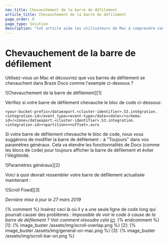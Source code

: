 ```yaml
---
nav_title: Chevauchement de la barre de défilement
article_title: Chevauchement de la barre de défilement
page_order: 0
page_type: Solution
description: "Cet article aide les utilisateurs de Mac à comprendre comment résoudre les barres de défilement qui chevauchent le contenu dans la documentation de Braze."
---
```


# Chevauchement de la barre de défilement

Utilisez-vous un Mac et découvrez que vos barres de défilement se chevauchent dans Braze Docs comme l'exemple ci-dessous ?

!\[Chevauchement de la barre de défilement\]\[1\]

Vérifiez si votre barre de défilement chevauche le bloc de code ci-dessous:

```
<your-bucket-prefix>/dataexport.<cluster-identifier>.S3.intégration.<integration-id>/event_type=<event-type>/date=<date>/<schema-id>/<zone>/dataexport.<cluster-identifier>.S3.integration.<integration-id>+<partition>+<offset>.avro
```

Si votre barre de défilement chevauche le bloc de code, nous vous suggérons de modifier la barre de défilement `:` à "Toujours" dans vos paramètres généraux. Cela va étendre les fonctionnalités de Docs (comme les blocs de code) pour toujours afficher la barre de défilement et éviter l'illégitimité.

!\[Paramètres généraux\]\[2\]

Voici à quoi devrait ressembler votre barre de défilement actualisée maintenant :

!\[Scroll Fixed\]\[3\]

_Dernière mise à jour le 27 mars 2019_

{% comment %}
Insérez ceci là où il y a une seule ligne de code long qui pourrait causer des problèmes : _Impossible de voir le code à cause de la barre de défilement ? Voir comment résoudre cela [ici]({{site.baseurl}}/help/help_articles/docs/scroll_bar_overlap/)._
{% endcomment %}
[1]: {% image_buster /assets/img/scroll-overlap.png %} [2]: {% image_buster /assets/img/general-on-mac.png %} [3]: {% image_buster /assets/img/scroll-bar-on.png %}
